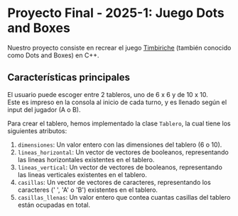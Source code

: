 # Proyecto Final - 2025-1: Juego Dots and Boxes

Nuestro proyecto consiste en recrear el juego [Timbiriche](https://es.wikipedia.org/wiki/Timbiriche_(juego)) (también conocido como Dots and Boxes) en C++.

## Características principales

El usuario puede escoger entre 2 tableros, uno de 6 x 6 y de 10 x 10.  
Este es impreso en la consola al inicio de cada turno, y es llenado según el input del jugador (A o B).  
  
Para crear el tablero, hemos implementado la clase `Tablero`, la cual tiene los siguientes atributos:  
1. `dimensiones`: Un valor entero con las dimensiones del tablero (6 o 10).  
2. `lineas_horizontal`: Un vector de vectores de booleanos, representando las lineas horizontales existentes en el tablero.  
3. `lineas_vertical`: Un vector de vectores de booleanos, representando las lineas verticales existentes en el tablero.
4. `casillas`: Un vector de vectores de caracteres, representando los caracteres (' ', 'A' o 'B') existentes en el tablero.
5. `casillas_llenas`: Un valor entero que contea cuantas casillas del tablero están ocupadas en total.  
